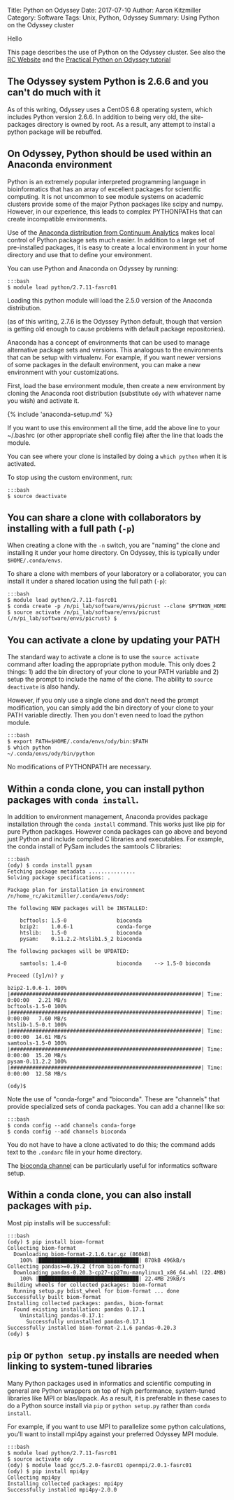 Title: Python on Odyssey
Date: 2017-07-10
Author: Aaron Kitzmiller
Category: Software
Tags: Unix, Python, Odyssey
Summary: Using Python on the Odyssey cluster

Hello

This page describes the use of Python on the Odyssey cluster.  See also the [RC Website](https://www.rc.fas.harvard.edu/resources/documentation/software-on-odyssey/python/) and the [Practical Python on Odyssey tutorial]({filename}/practical-python-on-odyssey.md)

## The Odyssey system Python is 2.6.6 and you can't do much with it
As of this writing, Odyssey uses a CentOS 6.8 operating system, which includes Python version 2.6.6.  In addition to being very old, the site-packages directory is owned by root.  As a result, any attempt to install a python package will be rebuffed.


## On Odyssey, Python should be used within an Anaconda environment
Python is an extremely popular interpreted programming language in bioinformatics that has an array of excellent packages for scientific computing. It is not uncommon to see module systems on academic clusters provide some of the major Python packages like scipy and numpy. However, in our experience, this leads to complex PYTHONPATHs that can create incompatible environments.

Use of the [Anaconda distribution from Continuum Analytics](https://docs.continuum.io/anaconda/) makes local control of Python package sets much easier. In addition to a large set of pre-installed packages, it is easy to create a local environment in your home directory and use that to define your environment.

You can use Python and Anaconda on Odyssey by running:

    :::bash
    $ module load python/2.7.11-fasrc01

Loading this python module will load the 2.5.0 version of the Anaconda distribution.

(as of this writing, 2.7.6 is the Odyssey Python default, though that version is getting old enough to cause problems with default package repositories). 

Anaconda has a concept of environments that can be used to manage alternative package sets and versions. This analogous to the environments that can be setup with virtualenv. For example, if you want newer versions of some packages in the default environment, you can make a new environment with your customizations.

First, load the base environment module, then create a new environment by cloning the Anaconda root distribution (substitute `ody` with whatever name you wish) and activate it.

{% include 'anaconda-setup.md' %}

If you want to use this environment all the time, add the above line to your ~/.bashrc (or other appropriate shell config file) after the line that loads the module.

You can see where your clone is installed by doing a `which python` when it is activated.


To stop using the custom environment, run:

    :::bash
    $ source deactivate

## You can share a clone with collaborators by installing with a full path (`-p`) 
When creating a clone with the `-n` switch, you are "naming" the clone and installing it under your home directory. On Odyssey, this is typically under `$HOME/.conda/envs`.

To share a clone with members of your laboratory or a collaborator, you can install it under a shared location using the full path (`-p`):

    :::bash
    $ module load python/2.7.11-fasrc01
    $ conda create -p /n/pi_lab/software/envs/picrust --clone $PYTHON_HOME
    $ source activate /n/pi_lab/software/envs/picrust
    (/n/pi_lab/software/envs/picrust) $ 

## You can activate a clone by updating your PATH
The standard way to activate a clone is to use the `source activate` command after loading the appropriate python module.  This only does 2 things: 1) add the bin directory of your clone to your PATH variable and 2) setup the prompt to include the name of the clone.  The ability to `source deactivate` is also handy.

However, if you only use a single clone and don't need the prompt modification, you can simply add the bin directory of your clone to your PATH variable directly.  Then you don't even need to load the python module.

    :::bash
    $ export PATH=$HOME/.conda/envs/ody/bin:$PATH
    $ which python
    ~/.conda/envs/ody/bin/python

No modifications of PYTHONPATH are necessary.

## Within a conda clone, you can install python packages with `conda install`.
In addition to environment management, Anaconda provides package installation through the `conda install` command.  This works just like pip for pure Python packages.  However conda packages can go above and beyond just Python and include compiled C libraries and executables.  For example, the conda install of PySam includes the samtools C libraries:

    :::bash
    (ody) $ conda install pysam
    Fetching package metadata ...............
    Solving package specifications: .

    Package plan for installation in environment /n/home_rc/akitzmiller/.conda/envs/ody:

    The following NEW packages will be INSTALLED:

        bcftools: 1.5-0                bioconda   
        bzip2:    1.0.6-1              conda-forge
        htslib:   1.5-0                bioconda   
        pysam:    0.11.2.2-htslib1.5_2 bioconda   

    The following packages will be UPDATED:

        samtools: 1.4-0                bioconda    --> 1.5-0 bioconda

    Proceed ([y]/n)? y

    bzip2-1.0.6-1. 100% |#############################################################| Time: 0:00:00   2.21 MB/s
    bcftools-1.5-0 100% |#############################################################| Time: 0:00:00   7.60 MB/s
    htslib-1.5-0.t 100% |#############################################################| Time: 0:00:00  14.61 MB/s
    samtools-1.5-0 100% |#############################################################| Time: 0:00:00  15.20 MB/s
    pysam-0.11.2.2 100% |#############################################################| Time: 0:00:00  12.58 MB/s

    (ody)$ 

Note the use of "conda-forge" and "bioconda".  These are "channels" that provide specialized sets of conda packages.  You can add a channel like so:

    :::bash
    $ conda config --add channels conda-forge
    $ conda config --add channels bioconda

You do not have to have a clone activated to do this; the command adds text to the `.condarc` file in your home directory.

The [bioconda channel](https://bioconda.github.io/) can be particularly useful for informatics software setup.

## Within a conda clone, you can also install packages with `pip`.
Most pip installs will be successfull:

    :::bash
    (ody) $ pip install biom-format
    Collecting biom-format
      Downloading biom-format-2.1.6.tar.gz (860kB)
        100% |████████████████████████████████| 870kB 496kB/s 
    Collecting pandas>=0.19.2 (from biom-format)
      Downloading pandas-0.20.3-cp27-cp27mu-manylinux1_x86_64.whl (22.4MB)
        100% |████████████████████████████████| 22.4MB 29kB/s 
    Building wheels for collected packages: biom-format
      Running setup.py bdist_wheel for biom-format ... done
    Successfully built biom-format
    Installing collected packages: pandas, biom-format
      Found existing installation: pandas 0.17.1
        Uninstalling pandas-0.17.1:
          Successfully uninstalled pandas-0.17.1
    Successfully installed biom-format-2.1.6 pandas-0.20.3
    (ody) $ 

## `pip` or `python setup.py` installs are needed when linking to system-tuned libraries
Many Python packages used in informatics and scientific computing in general are Python wrappers on top of high performance, system-tuned libraries like MPI or blas/lapack.  As a result, it is preferable in these cases to do a Python source install via `pip` or `python setup.py` rather than `conda install`.  

For example, if you want to use MPI to parallelize some python calculations, you'll want to install mpi4py against your preferred Odyssey MPI module.

    :::bash
    $ module load python/2.7.11-fasrc01
    $ source activate ody
    (ody) $ module load gcc/5.2.0-fasrc01 openmpi/2.0.1-fasrc01
    (ody) $ pip install mpi4py
    Collecting mpi4py
    Installing collected packages: mpi4py
    Successfully installed mpi4py-2.0.0
